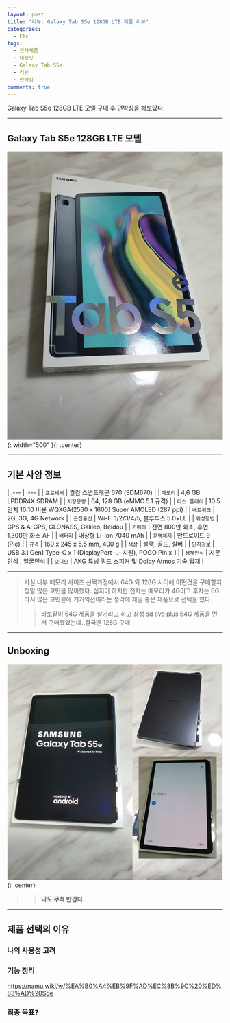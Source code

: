 ```yaml
---
layout: post
title: "리뷰: Galaxy Tab S5e 128GB LTE 제품 리뷰"
categories:
  - Etc
tags:
  - 전자제품
  - 태블릿
  - Galaxy Tab S5e
  - 리뷰
  - 언박싱
comments: true
---
```

 Galaxy Tab S5e 128GB LTE 모델 구매 후 언박싱을 해보았다. 

---
## Galaxy Tab S5e 128GB LTE 모델
![Galaxy Tab S5e](/files/post_img/galaxy_tab_s5e.jpg){: width="500" }{: .center}

---
## 기본 사양 정보 

 | :--- | :--- | 
 | `프로세서` | 퀄컴 스냅드래곤 670 (SDM670) |
 | `메모리` | 4,6 GB LPDDR4X SDRAM |
 | `저장용량` | 64, 128 GB (eMMC 5.1 규격) |
 | `디스 플레이` | 10.5인치 16:10 비율 WQXGA(2560 x 1600) Super AMOLED (287 ppi) |
 | `네트워크` | 2G, 3G, 4G Network |
 | `근접통신` | Wi-Fi 1/2/3/4/5, 블루투스 5.0+LE |
 | `위성항법` | GPS & A-GPS, GLONASS, Galileo, Beidou |
 | `카메라` | 전면 800만 화소, 후면 1,300만 화소 AF |
 | `배터리` | 내장형 Li-Ion 7040 mAh |
 | `운영체제` | 안드로이드 9 (Pie) |
 | `규격` | 160 x 245 x 5.5 mm, 400 g |
 | `색상` | 블랙, 골드, 실버 |
 | `단자정보` | USB 3.1 Gen1 Type-C x 1 (DisplayPort -.- 지원), POGO Pin x 1 |
 | `생체인식` | 지문인식 , 얼굴인식 |
 | `오디오` | AKG 튜닝 쿼드 스피커 및 Dolby Atmos 기술 탑재 |

  ---
  > 사실 내부 메모리 사이즈 선택과정에서 64G 와 128G 사이에 어떤것을 구매할지 정말 많은 고민을 많이했다. 
  심지어 하지만 전자는 메모리가 4G이고 후자는 6G라서 많은 고민끝에 거거익선이라는 생각에 제일 좋은 제품으로 선택을 했다.
  >> 바보같이 64G 제품을 살거라고 하고 삼성 sd evo plus 64G 제품을 먼저 구매했었는데..결국엔 128G 구매

---  
## Unboxing 
![Galaxy Tab S5e unboxing1](/files/post_img/galaxy_tab_s5e_unboxing.jpg){: .center}

 >> **나도 무척 반갑다..**

---
## 제품 선택의 이유

### 나의 사용성 고려 

### 기능 정리 

  https://namu.wiki/w/%EA%B0%A4%EB%9F%AD%EC%8B%9C%20%ED%83%AD%20S5e

### 최종 목표?


